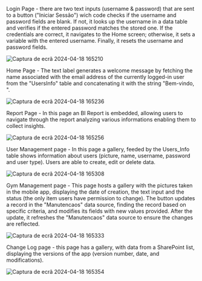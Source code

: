 Login Page - there are two text inputs (username & password) that are sent to a button ("Iniciar Sessão") wich code checks if the username and password fields are blank. If not, it looks up the username in a data table and verifies if the entered password matches the stored one. If the credentials are correct, it navigates to the Home screen; otherwise, it sets a variable with the entered username. Finally, it resets the username and password fields.

![Captura de ecrã 2024-04-18 165210](https://github.com/fsilva28/Portefolio_PowerPlatform/assets/159443064/dedde6ad-9818-4d7f-a780-dbce043d3207)

Home Page - The text label generates a welcome message by fetching the name associated with the email address of the currently logged-in user from the "UsersInfo" table and concatenating it with the string "Bem-vindo, ".

![Captura de ecrã 2024-04-18 165236](https://github.com/fsilva28/Portefolio_PowerPlatform/assets/159443064/e5f5298c-2e85-40f6-967d-c00990b1efbe)

Report Page - In this page an BI Report is embedded, allowing users to navigate through the report analyzing various informations enabling them to collect insights.

![Captura de ecrã 2024-04-18 165256](https://github.com/fsilva28/Portefolio_PowerPlatform/assets/159443064/ff53769b-6114-49dd-bf72-3ec1011a5b9c)

User Management page - In this page a gallery, feeded by the Users_Info table shows information about users (picture, name, username, password and user type). Users are able to create, edit or delete data.

![Captura de ecrã 2024-04-18 165308](https://github.com/fsilva28/Portefolio_PowerPlatform/assets/159443064/312a8dc8-b1a6-4d19-8a31-47081963bef5)

Gym Management page - This page hosts a gallery with the pictures taken in the mobile app, displaying the date of creation, the text input and the status (the only item users have permission to change). The button updates a record in the "Manutencaos" data source, finding the record based on specific criteria, and modifies its fields with new values provided. After the update, it refreshes the "Manutencaos" data source to ensure the changes are reflected.

![Captura de ecrã 2024-04-18 165333](https://github.com/fsilva28/Portefolio_PowerPlatform/assets/159443064/19984189-b7e6-41ae-babb-cd273f270b76)

Change Log page - this page has a gallery, with data from a SharePoint list, displaying the versions of the app (version number, date, and modifications). 

![Captura de ecrã 2024-04-18 165354](https://github.com/fsilva28/Portefolio_PowerPlatform/assets/159443064/e437aea5-6a00-4ab8-9f5d-228b598eda71)
